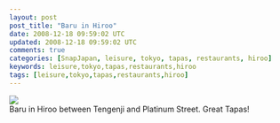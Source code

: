```yaml
---           
layout: post
post_title: "Baru in Hiroo"
date: 2008-12-18 09:59:02 UTC
updated: 2008-12-18 09:59:02 UTC
comments: true
categories: [SnapJapan, leisure, tokyo, tapas, restaurants, hiroo]
keywords: leisure,tokyo,tapas,restaurants,hiroo
tags: [leisure,tokyo,tapas,restaurants,hiroo]
---
```

 
<img class="right" src="http://rick.cogley.info/snapjapan/index_files/bruinhiroo_1.jpg" /><br />Baru in Hiroo between Tengenji and Platinum Street. Great Tapas!